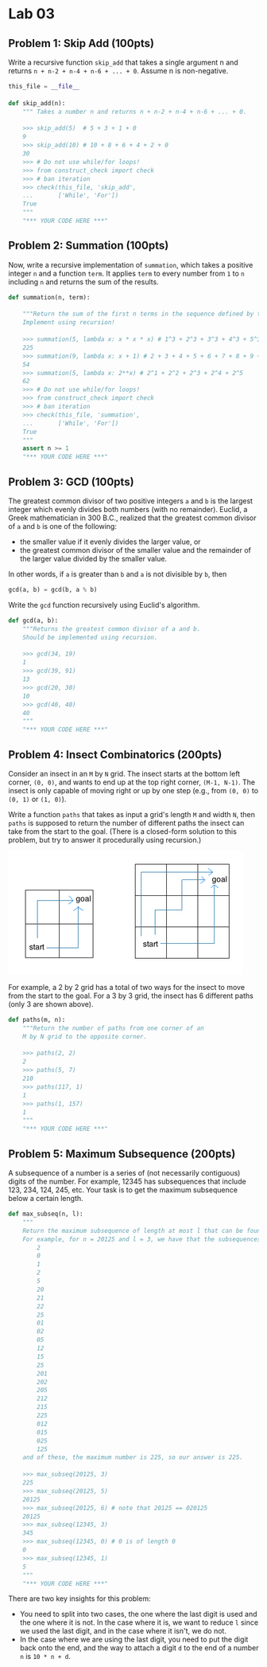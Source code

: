 # Lab 03

## Problem 1: Skip Add (100pts)

Write a recursive function `skip_add` that takes a single argument n and returns `n + n-2 + n-4 + n-6 + ... + 0`. Assume n is non-negative.

```python
this_file = __file__

def skip_add(n):
    """ Takes a number n and returns n + n-2 + n-4 + n-6 + ... + 0.

    >>> skip_add(5)  # 5 + 3 + 1 + 0
    9
    >>> skip_add(10) # 10 + 8 + 6 + 4 + 2 + 0
    30
    >>> # Do not use while/for loops!
    >>> from construct_check import check
    >>> # ban iteration
    >>> check(this_file, 'skip_add',
    ...       ['While', 'For'])
    True
    """
    "*** YOUR CODE HERE ***"
```

## Problem 2: Summation (100pts)

Now, write a recursive implementation of `summation`, which takes a positive integer `n` and a function `term`. It applies `term` to every number from `1` to `n` including `n` and returns the sum of the results.

```python
def summation(n, term):

    """Return the sum of the first n terms in the sequence defined by term.
    Implement using recursion!

    >>> summation(5, lambda x: x * x * x) # 1^3 + 2^3 + 3^3 + 4^3 + 5^3
    225
    >>> summation(9, lambda x: x + 1) # 2 + 3 + 4 + 5 + 6 + 7 + 8 + 9 + 10
    54
    >>> summation(5, lambda x: 2**x) # 2^1 + 2^2 + 2^3 + 2^4 + 2^5
    62
    >>> # Do not use while/for loops!
    >>> from construct_check import check
    >>> # ban iteration
    >>> check(this_file, 'summation',
    ...       ['While', 'For'])
    True
    """
    assert n >= 1
    "*** YOUR CODE HERE ***"           
```

## Problem 3: GCD (100pts)

The greatest common divisor of two positive integers `a` and `b` is the largest integer which evenly divides both numbers (with no  remainder). Euclid, a Greek mathematician in 300 B.C., realized that the greatest common divisor of `a` and `b` is one of the following:

- the smaller value if it evenly divides the larger value, or
- the greatest common divisor of the smaller value and the remainder of the larger value divided by the smaller value.

In other words, if `a` is greater than `b` and `a` is not divisible by `b`, then

```python
gcd(a, b) = gcd(b, a % b)
```

Write the `gcd` function recursively using Euclid's algorithm.

```python
def gcd(a, b):
    """Returns the greatest common divisor of a and b.
    Should be implemented using recursion.

    >>> gcd(34, 19)
    1
    >>> gcd(39, 91)
    13
    >>> gcd(20, 30)
    10
    >>> gcd(40, 40)
    40
    """
    "*** YOUR CODE HERE ***"
```

## Problem 4: Insect Combinatorics (200pts)

Consider an insect in an `M` by `N` grid. The insect starts at the bottom left corner, `(0, 0)`, and wants to end up at the top right corner, `(M-1, N-1)`. The insect is only capable of moving right or up by one step (e.g., from `(0, 0)` to `(0, 1)` or `(1, 0)`).

Write a function `paths` that takes as input a grid's length `M` and width `N`, then `paths` is supposed to return the number of different paths the insect can take from the start to the goal. (There is a closed-form solution to this problem, but try to answer it procedurally using recursion.)

![grid](pic/grid.jpg)

For example, a 2 by 2 grid has a total of two ways for the insect to move from the start to the goal. For a 3 by 3 grid, the insect has 6 different paths (only 3 are shown above).

```python
def paths(m, n):
    """Return the number of paths from one corner of an
    M by N grid to the opposite corner.

    >>> paths(2, 2)
    2
    >>> paths(5, 7)
    210
    >>> paths(117, 1)
    1
    >>> paths(1, 157)
    1
    """
    "*** YOUR CODE HERE ***"
```

## Problem 5: Maximum Subsequence (200pts)

A subsequence of a number is a series of (not necessarily contiguous) digits of the number. For example, 12345 has subsequences that include 123, 234, 124, 245, etc. Your task is to get the maximum subsequence below a certain length.

```python
def max_subseq(n, l):
    """
    Return the maximum subsequence of length at most l that can be found in the given number n.
    For example, for n = 20125 and l = 3, we have that the subsequences are
        2
        0
        1
        2
        5
        20
        21
        22
        25
        01
        02
        05
        12
        15
        25
        201
        202
        205
        212
        215
        225
        012
        015
        025
        125
    and of these, the maximum number is 225, so our answer is 225.

    >>> max_subseq(20125, 3)
    225
    >>> max_subseq(20125, 5)
    20125
    >>> max_subseq(20125, 6) # note that 20125 == 020125
    20125
    >>> max_subseq(12345, 3)
    345
    >>> max_subseq(12345, 0) # 0 is of length 0
    0
    >>> max_subseq(12345, 1)
    5
    """
    "*** YOUR CODE HERE ***"
```

There are two key insights for this problem:

- You need to split into two cases, the one where the last digit is used and the one where it is not. In the case where it is, we want to reduce `l` since we used the last digit, and in the case where it isn't, we do not.
- In the case where we are using the last digit, you need to put the digit back onto the end, and the way to attach a digit `d` to the end of a number `n` is `10 * n + d`.
